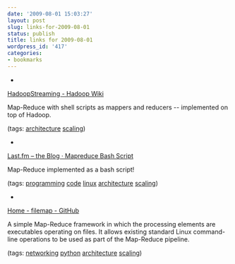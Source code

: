 ```yaml
---
date: '2009-08-01 15:03:27'
layout: post
slug: links-for-2009-08-01
status: publish
title: links for 2009-08-01
wordpress_id: '417'
categories:
- bookmarks
---
```


  * 
                

[HadoopStreaming - Hadoop Wiki](http://wiki.apache.org/hadoop/HadoopStreaming)


                

Map-Reduce with shell scripts as mappers and reducers -- implemented on top of Hadoop.


                

(tags: [architecture](http://delicious.com/eob/architecture) [scaling](http://delicious.com/eob/scaling))


            
  * 
                

[Last.fm – the Blog · Mapreduce Bash Script](http://blog.last.fm/2009/04/06/mapreduce-bash-script)


                

Map-Reduce implemented as a bash script!


                

(tags: [programming](http://delicious.com/eob/programming) [code](http://delicious.com/eob/code) [linux](http://delicious.com/eob/linux) [architecture](http://delicious.com/eob/architecture) [scaling](http://delicious.com/eob/scaling))


            
  * 
                

[Home - filemap - GitHub](http://wiki.github.com/mfisk/filemap)


                

A simple Map-Reduce framework in which the processing elements are executables operating on files.  It allows existing standard Linux command-line operations to be used as part of the Map-Reduce pipeline.


                

(tags: [networking](http://delicious.com/eob/networking) [python](http://delicious.com/eob/python) [architecture](http://delicious.com/eob/architecture) [scaling](http://delicious.com/eob/scaling))


            
